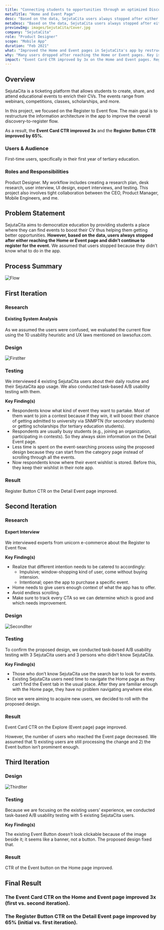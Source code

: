 ```yaml
---
title: "Connecting students to opportunities through an optimized Discovery flow"
metaTitle: "Home and Event Page"
desc: "Based on the data, SejutaCita users always stopped after either reaching the Home or Event page and didn’t continue to register for the event. To fix this, we decided to improved said pages"
metaDesc: "Based on the data, SejutaCita users always stopped after either reaching the Home or Event page and didn’t continue to register for the event. To fix this, we decided to improved said pages"
previewImg: images/SejutaCita/Cover.jpg
company: "SejutaCita"
role: "Product Designer"
scope: "Mobile App"
duration: "Feb 2021"
what: "Improved the Home and Event pages in SejutaCita's app by restructuring the information architecture and enhancing the discovery-to-register flow."
why: "Many users dropped after reaching the Home or Event pages. Key issues included a lack of clear navigation, insufficient context about the app's offerings, and a design that did not cater to different user intentions."
impact: "Event Card CTR improved by 3x on the Home and Event pages. Register Button CTR increased by 65% on the Detail Event page."
---
```


## <a id="overview" style="position:relative;top:-200px"></a> Overview

SejutaCita is a ticketing platform that allows students to create, share, and attend educational events to enrich their CVs. The events range from webinars, competitions, classes, scholarships, and more.

In this project, we focused on the Register to Event flow. The main goal is to restructure the information architecture in the app to improve the overall discovery-to-register flow.

As a result, the **Event Card CTR improved 3x** and the **Register Button CTR improved by 65%**.

### Users & Audience

First-time users, specifically in their first year of tertiary education.

### Roles and Responsibilities

Product Designer. My workflow includes creating a research plan, desk research, user interview, UI design, expert interviews, and testing. This project also involves tight collaboration between the CEO, Product Manager, Mobile Engineers, and me.

## Problem Statement

SejutaCita aims to democratize education by providing students a place where they can find events to boost their CV thus helping them getting better opportunities. **However, based on the data, users always stopped after either reaching the Home or Event page and didn’t continue to register for the event.** We assumed that users stopped because they didn’t know what to do in the app.

## <a id="process" style="position:relative;top:-200px"></a> Process Summary

![Flow](/images/SejutaCita/Flow.jpg "Flow")

## First Iteration

### Research

#### Existing System Analysis

As we assumed the users were confused, we evaluated the current flow using the 10 usability heuristic and UX laws mentioned on lawsofux.com.

### Design

![FirstIter](/images/SejutaCita/FirstIter.jpg "FirstIter")

### Testing

We interviewed 4 existing SejutaCita users about their daily routine and their SejutaCita app usage. We also conducted task-based A/B usability testing with them.

**Key Finding(s)**

- Respondents know what kind of event they want to partake. Most of them want to join a contest because if they win, it will boost their chance of getting admitted to university via SNMPTN (for secondary students) or getting scholarships (for tertiary education students).
- Respondents are usually busy students (e.g., joining an organization, participating in contests). So they always skim information on the Detail Event page.
- Less time is spent on the event-searching process using the proposed design because they can start from the category page instead of scrolling through all the events.
- Now respondents know where their event wishlist is stored. Before this, they keep their wishlist in their note app.

### Result

Register Button CTR on the Detail Event page improved.

## Second Iteration

### Research

#### Expert Interview

We interviewed experts from unicorn e-commerce about the Register to Event flow.

**Key Finding(s)**

- Realize that different intention needs to be catered to accordingly:
  - Impulsive; window-shopping kind of user, come without buying intension.
  - Intentional; open the app to purchase a specific event.
- Home needs to give users enough context of what the app has to offer.
- Avoid endless scrolling.
- Make sure to track every CTA so we can determine which is good and which needs improvement.

### Design

![SecondIter](/images/SejutaCita/SecondIter.jpg "SecondIter")

### Testing

To confirm the proposed design, we conducted task-based A/B usability testing with 3 SejutaCita users and 3 persons who didn't know SejutaCita.

**Key Finding(s)**

- Those who don’t know SejutaCita use the search bar to look for events.
- Existing SejutaCita users need time to navigate the Home page as they can’t find the Event tab in the usual place. After they are familiar enough with the Home page, they have no problem navigating anywhere else.

Since we were aiming to acquire new users, we decided to roll with the proposed design.

### Result

Event Card CTR on the Explore (Event page) page improved.

However, the number of users who reached the Event page decreased. We assumed that 1) existing users are still processing the change and 2) the Event button isn’t prominent enough.

## Third Iteration

### <a id="design" style="position:relative;top:-120px"></a> Design

![ThirdIter](/images/SejutaCita/ThirdIter.jpg "ThirdIter")

### Testing

Because we are focusing on the existing users’ experience, we conducted task-based A/B usability testing with 5 existing SejutaCita users.

**Key Finding(s)**

The existing Event Button doesn’t look clickable because of the image beside it; it seems like a banner, not a button. The proposed design fixed that.

### Result

CTR of the Event button on the Home page improved.

## <a id="result" style="position:relative;top:-200px"></a> Final Result

### The Event Card CTR on the Home and Event page improved 3x (first vs. second iteration).

### The Register Button CTR on the Detail Event page improved by 65% (initial vs. first iteration).
